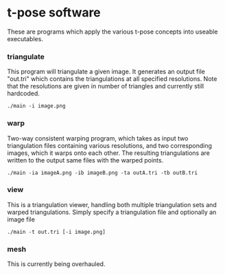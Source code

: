 # t-pose software

These are programs which apply the various t-pose concepts into useable executables.

### triangulate

This program will triangulate a given image. It generates an output file "out.tri" which contains the triangulations at all specified resolutions. Note that the resolutions are given in number of triangles and currently still hardcoded.

    ./main -i image.png

### warp

Two-way consistent warping program, which takes as input two triangulation files containing various resolutions, and two corresponding images, which it warps onto each other. The resulting triangulations are written to the output same files with the warped points.

    ./main -ia imageA.png -ib imageB.png -ta outA.tri -tb outB.tri

### view

This is a triangulation viewer, handling both multiple triangulation sets and warped triangulations. Simply specify a triangulation file and optionally an image file

    ./main -t out.tri [-i image.png]

### mesh

This is currently being overhauled.
